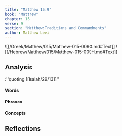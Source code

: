 ```yaml
---
title: "Matthew 15:9"
book: "Matthew"
chapter: 15
verse: 9
section: "Matthew:Traditions and Commandments"
author: Matthew Levi
---
```

![[/Greek/Matthew/015/Matthew-015-009G.md#Text]]
![[/Hebrew/Matthew/015/Matthew-015-009H.md#Text]]

## Analysis

:''quoting [[Isaiah/29/13]]''

#### Words

#### Phrases

#### Concepts

## Reflections
